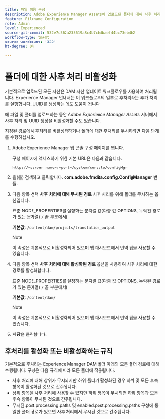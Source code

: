 ```yaml
---
title: 파일 이름 구성
description: Adobe Experience Manager Assets에 업로드된 폴더에 대해 사후 처리를 비활성화하는 방법에 대해 알아보기
feature: Filename Configuration
role: Admin
level: Experienced
source-git-commit: 532e7c562a233619a8c4b7cbdbaef44bc73eb4b2
workflow-type: tm+mt
source-wordcount: '322'
ht-degree: 0%

---
```



# 폴더에 대한 사후 처리 비활성화

기본적으로 업로드된 모든 자산은 DAM 자산 업데이트 워크플로우를 사용하여 처리됩니다. Experience Manager 안내서는 이 워크플로우의 일부로 후처리라는 추가 처리를 실행합니다. UUID를 생성하는 데도 도움이 됩니다

에 파일 및 폴더를 업로드하는 동안 *Adobe Experience Manager Assets* 서버에서 사후 처리 및 UUID 생성을 비활성화할 수도 있습니다.


지정된 경로에서 후처리를 비활성화하거나 폴더에 대한 후처리를 무시하려면 다음 단계를 수행하십시오.


1. Adobe Experience Manager 웹 콘솔 구성 페이지를 엽니다.

   구성 페이지에 액세스하기 위한 기본 URL은 다음과 같습니다.

   ```http
   http://<server name>:<port>/system/console/configMgr
   ```

1. 을(를) 검색하고 클릭합니다. **com.adobe.fmdita.config.ConfigManager** 번들.

1. 다음 항목 선택 **사후 처리에 대해 무시된 경로** 사후 처리를 위해 폴더를 무시하는 옵션입니다.

   표준 NODE_PROPERTIES를 설정하는 문자열 값(다중 값 OPTIONS, 누락된 경로가 있는 문자열) `/` 끝 부분에서)

   **기본값**: `/content/dam/projects/translation_output`

   >[!NOTE]
   >
   > 이 속성은 기본적으로 비활성화되어 있으며 맵 대시보드에서 번역 탭을 사용할 수 있습니다.

1. 다음 항목 선택 **사후 처리에 대해 활성화된 경로** 옵션을 사용하여 사후 처리에 대한 경로를 활성화합니다.

   표준 NODE_PROPERTIES를 설정하는 문자열 값(다중 값 OPTIONS, 누락된 경로가 있는 문자열) `/` 끝 부분에서)

   **기본값**: `/content/dam/`

   >[!NOTE]
   >
   > 이 속성은 기본적으로 비활성화되어 있으며 맵 대시보드에서 번역 탭을 사용할 수 있습니다.


1. **저장**&#x200B;을 클릭합니다.



## 후처리를 활성화 또는 비활성화하는 규칙

기본적으로 후처리는 Experience Manager DAM 폴더 아래의 모든 폴더 경로에 대해 수행됩니다. 구성은 다음 규칙에 따라 모든 폴더에 적용됩니다.

* 사후 처리에 대해 상위가 무시되지만 하위 폴더가 활성화된 경우 하위 및 모든 후속 항목이 활성화된 것으로 간주됩니다.
* 상위 항목을 사후 처리에 사용할 수 있지만 하위 항목이 무시되면 하위 항목과 모든 후속 항목이 무시된 것으로 간주됩니다.
* 무시된.post.processing.paths 및 enabled.post.processing.paths 구성에 동일한 폴더 경로가 있으면 사후 처리에서 무시된 것으로 간주됩니다.
